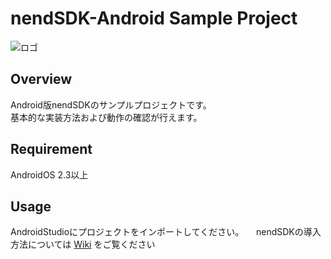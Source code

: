 nendSDK-Android Sample Project
==================
![ロゴ](https://github.com/fan-ADN/nendSDK-Android/blob/master/Sample/app/src/main/res/drawable/nend_logo.png)

Overview
---------------------------------
Android版nendSDKのサンプルプロジェクトです。  
基本的な実装方法および動作の確認が行えます。

Requirement
---------------------------------
AndroidOS 2.3以上

Usage
---------------------------------
AndroidStudioにプロジェクトをインポートしてください。    
nendSDKの導入方法については [Wiki](https://github.com/fan-ADN/nendSDK-Android/wiki) をご覧ください
